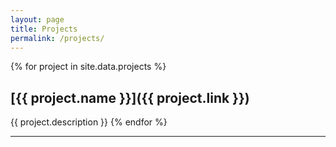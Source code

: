 ```yaml
---
layout: page
title: Projects
permalink: /projects/
---
```


{% for project in site.data.projects %}
## [{{ project.name }}]({{ project.link }})
{{ project.description }}
{% endfor %}

<hr />

